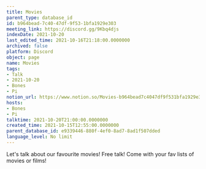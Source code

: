 ```yaml
---
title: Movies
parent_type: database_id
id: b964bead-7c40-47df-9f53-1bfa1929e303
meeting_link: https://discord.gg/9Kbq4djs
indexDate: 2021-10-20
last_edited_time: 2021-10-16T21:18:00.0000000
archived: false
platform: Discord
object: page
name: Movies
tags:
- Talk
- 2021-10-20
- Bones
- Pi
notion_url: https://www.notion.so/Movies-b964bead7c4047df9f531bfa1929e303
hosts:
- Bones
- Pi
talktime: 2021-10-20T21:00:00.0000000
created_time: 2021-10-15T12:55:00.0000000
parent_database_id: e9339446-880f-4ef0-8ad7-8ad1f507dded
language_level: No limit
---
```


Let's talk about our favourite movies!
Free talk! Come with your fav lists of movies or films!


